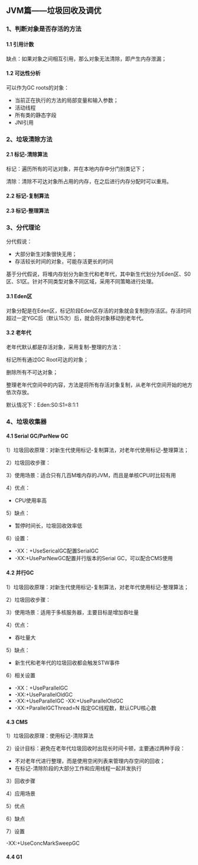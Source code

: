 ## JVM篇——垃圾回收及调优



### 1、判断对象是否存活的方法

#### 1.1 引用计数



缺点：如果对象之间相互引用，那么对象无法清除，即产生内存泄漏；

#### 1.2 可达性分析



可以作为GC roots的对象：

- 当前正在执行的方法的局部变量和输入参数；
- 活动线程
- 所有类的静态字段
- JNI引用



### 2、垃圾清除方法

#### 2.1 标记-清除算法

标记：遍历所有的可达对象，并在本地内存中分门别类记下；

清除：清除不可达对象所占用的内存，在之后进行内存分配时可以重用。



#### 2.2 标记-复制算法



#### 2.3 标记-整理算法





### 3、分代理论



分代假说：

- 大部分新生对象很快无用；
- 存活较长时间的对象，可能存活更长的时间



基于分代假说，将堆内存划分为新生代和老年代，其中新生代划分为Eden区、S0区、S1区。针对不同类型对象不同区域，采用不同策略进行处理。



#### 3.1 Eden区

对象分配是在Eden区，标记阶段Eden区存活的对象就会复制到存活区。存活时间超过一定YGC后（默认15次）后，就会将对象移动到老年代。



#### 3.2 老年代

老年代默认都是存活对象，采用复制-整理的方法：

标记所有通过GC Root可达的对象；

删除所有不可达对象；

整理老年代空间中的内容，方法是将所有存活对象复制，从老年代空间开始的地方依次存放。

默认情况下：Eden:S0:S1=8:1:1



### 4、垃圾收集器



#### 4.1 Serial GC/ParNew GC

1）垃圾回收原理：对新生代使用标记-复制算法，对老年代使用标记-整理算法；

2）垃圾回收步骤：



3）使用场景：适合只有几百M堆内存的JVM，而且是单核CPU时比较有用



4）优点：

- CPU使用率高

5）缺点：

- 暂停时间长，垃圾回收效率低

6）设置：

- -XX：+UseSericalGC配置SerialGC
- -XX:+UseParNewGC配置并行版本的Serial GC，可以配合CMS使用



#### 4.2 并行GC

1）垃圾回收原理：对新生代使用标记-复制算法，对老年代使用标记-整理算法；

2）垃圾回收步骤：



3）使用场景：适用于多核服务器，主要目标是增加吞吐量



4）优点：

- 吞吐量大



5）缺点：

- 新生代和老年代的垃圾回收都会触发STW事件

6）相关设置

- -XX：+UseParallelGC
- -XX:+UseParallelOldGC
- -XX:+UseParallelGC -XX:+UseParallelOldGC
- -XX:+ParallelGCThread=N 指定GC线程数，默认CPU核心数



#### 4.3 CMS

1）垃圾回收原理：使用标记-清除算法

2）设计目标：避免在老年代垃圾回收时出现长时间卡顿，主要通过两种手段：

- 不对老年代进行整理，而是使用空闲列表来管理内存空间的回收；
- 在标记-清除阶段的大部分工作和应用线程一起并发执行



3）回收步骤



4）应用场景



5）优点



6）缺点



7）设置

-XX:+UseConcMarkSweepGC





#### 4.4 G1







